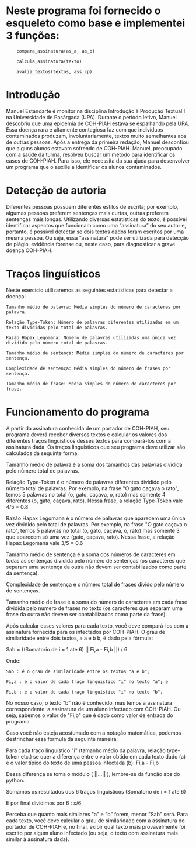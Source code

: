 # Neste programa foi fornecido o esqueleto como base e implementei 3 funções: 

        compara_assinatura(as_a, as_b)

        calcula_assinatura(texto)

        avalia_textos(textos, ass_cp)

# Introdução 
Manuel Estandarte é monitor na disciplina Introdução à Produção Textual I na Universidade de Pasárgada (UPA). Durante o período letivo, Manuel descobriu que uma epidemia de COH-PIAH estava se espalhando pela UPA. Essa doença rara e altamente contagiosa faz com que indivíduos contaminados produzam, involuntariamente, textos muito semelhantes aos de outras pessoas. Após a entrega da primeira redação, Manuel desconfiou que alguns alunos estavam sofrendo de COH-PIAH. Manuel, preocupado com a saúde da turma, resolveu buscar um método para identificar os casos de COH-PIAH. Para isso, ele necessita da sua ajuda para desenvolver um programa que o auxilie a identificar os alunos contaminados.

# Detecção de autoria
Diferentes pessoas possuem diferentes estilos de escrita; por exemplo, algumas pessoas preferem sentenças mais curtas, outras preferem sentenças mais longas. Utilizando diversas estatísticas do texto, é possível identificar aspectos que funcionam como uma “assinatura” do seu autor e, portanto, é possível detectar se dois textos dados foram escritos por uma mesma pessoa. Ou seja, essa “assinatura” pode ser utilizada para detecção de plágio, evidência forense ou, neste caso, para diagnosticar a grave doença COH-PIAH.

# Traços linguísticos
Neste exercício utilizaremos as seguintes estatísticas para detectar a doença:

    Tamanho médio de palavra: Média simples do número de caracteres por palavra.

    Relação Type-Token: Número de palavras diferentes utilizadas em um texto divididas pelo total de palavras.

    Razão Hapax Legomana: Número de palavras utilizadas uma única vez dividido pelo número total de palavras.

    Tamanho médio de sentença: Média simples do número de caracteres por sentença.

    Complexidade de sentença: Média simples do número de frases por sentença.

    Tamanho médio de frase: Média simples do número de caracteres por frase.

# Funcionamento do programa
A partir da assinatura conhecida de um portador de COH-PIAH, seu programa deverá receber diversos textos e calcular os valores dos diferentes traços linguísticos desses textos para compará-los com a assinatura dada. Os traços linguísticos que seu programa deve utilizar são calculados da seguinte forma:

Tamanho médio de palavra é a soma dos tamanhos das palavras dividida pelo número total de palavras.

Relação Type-Token é o número de palavras diferentes dividido pelo número total de palavras. Por exemplo, na frase "O gato caçava o rato", temos 5 palavras no total (o, gato, caçava, o, rato) mas somente 4 diferentes (o, gato, caçava, rato). Nessa frase, a relação Type-Token vale  4/5 = 0.8  

Razão Hapax Legomana é o número de palavras que aparecem uma única vez dividido pelo total de palavras. Por exemplo, na frase "O gato caçava o rato", temos 5 palavras no total (o, gato, caçava, o, rato) mas somente 3 que aparecem só uma vez (gato, caçava, rato). Nessa frase, a relação Hapax Legomana vale  3/5 = 0.6  

Tamanho médio de sentença é a soma dos números de caracteres em todas as sentenças dividida pelo número de sentenças (os caracteres que separam uma sentença da outra não devem ser contabilizados como parte da sentença).

Complexidade de sentença é o número total de frases divido pelo número de sentenças.

Tamanho médio de frase é a soma do número de caracteres em cada frase dividida pelo número de frases no texto  (os caracteres que separam uma frase da outra não devem ser contabilizados como parte da frase).

Após calcular esses valores para cada texto, você deve compará-los com a assinatura fornecida para os infectados por COH-PIAH. O grau de similaridade entre dois textos,  a a e  b b, é dado pela fórmula:

 Sab = ((Somatorio de i = 1 ate 6) || Fi,a - Fi,b ||) / 6  


Onde:

    Sab : é o grau de similaridade entre os textos "a e b";

    Fi,a : é o valor de cada traço linguístico "i" no texto "a"; e

    Fi,b : é o valor de cada traço linguístico "i" no texto "b".

No nosso caso, o texto "b" não é conhecido, mas temos a assinatura correspondente: a assinatura de um aluno infectado com COH-PIAH. Ou seja, sabemos o valor de "Fi,b"  que é dado como valor de entrada do programa. 

Caso você não esteja acostumado com a notação matemática, podemos destrinchar essa fórmula da seguinte maneira: 

Para cada traço linguístico "i" (tamanho médio da palavra, relação type-token etc.) se quer a diferença entre o valor obtido em cada texto dado (a) e o valor típico do texto de uma pessoa infectada (b):  Fi,a - Fi,b
 
Dessa diferença se toma o módulo ( ||...|| ), lembre-se da função abs do python.

Somamos os resultados dos 6 traços linguísticos (Somatorio de i = 1 ate 6)

E por final dividimos por 6 : x/6

Perceba que quanto mais similares "a" e "b" forem, menor "Sab" será. Para cada texto, você deve calcular o grau de similaridade com a assinatura do portador de COH-PIAH e, no final, exibir qual texto mais provavelmente foi escrito por algum aluno infectado (ou seja, o texto com assinatura mais similar à assinatura dada).
